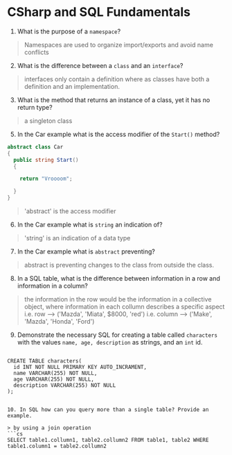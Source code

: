 # CSharp and SQL Fundamentals
01. What is the purpose of a `namespace`?

  > Namespaces are used to organize import/exports and avoid name conflicts

02. What is the difference between a `class` and an `interface`?

  > interfaces only contain a definition where as classes have both a definition and an implementation.

03. What is the method that returns an instance of a class, yet it has no return type?

  > a singleton class

05. In the Car example what is the access modifier of the `Start()` method?

  ```c#
  abstract class Car
  {
    public string Start()
    {

      return "Vroooom";

    }
  }
  ```

  > 'abstract' is the access modifier

06. In the Car example what is `string` an indication of?

  > 'string' is an indication of a data type 

07. In the Car example what is `abstract` preventing?

  > abstract is preventing changes to the class from outside the class.

08. In a SQL table, what is the difference between information in a row and information in a column?

  > the information in the row would be the information in a collective object, where information in each collumn describes a specific aspect
  i.e. row --> ('Mazda', 'Miata', $8000, 'red')
  i.e. column --> ('Make', 'Mazda', 'Honda', 'Ford')

09. Demonstrate the necessary SQL for creating a table called `characters` with the values `name, age, description` as strings, and an `int` id.

  >```c# 
    CREATE TABLE characters(
      id INT NOT NULL PRIMARY KEY AUTO_INCRAMENT,
      name VARCHAR(255) NOT NULL,
      age VARCHAR(255) NOT NULL,
      description VARCHAR(255) NOT NULL
    );
  ```

10. In SQL how can you query more than a single table? Provide an example.

  > by using a join operation 
  ```cs 
  SELECT table1.collumn1, table2.collumn2 FROM table1, table2 WHERE table1.column1 = table2.collumn2
  ```
